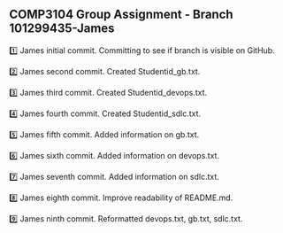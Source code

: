 COMP3104 Group Assignment - Branch 101299435-James
------------------------------------------------------------------------
1️⃣ James initial commit. Committing to see if branch is visible on GitHub.

2️⃣ James second commit. Created Studentid_gb.txt.

3️⃣ James third commit. Created Studentid_devops.txt.

4️⃣ James fourth commit. Created Studentid_sdlc.txt.

5️⃣ James fifth commit. Added information on gb.txt.

6️⃣ James sixth commit. Added information on devops.txt.

7️⃣ James seventh commit. Added information on sdlc.txt.

8️⃣ James eighth commit. Improve readability of README.md.

9️⃣ James ninth commit. Reformatted devops.txt, gb.txt, sdlc.txt.